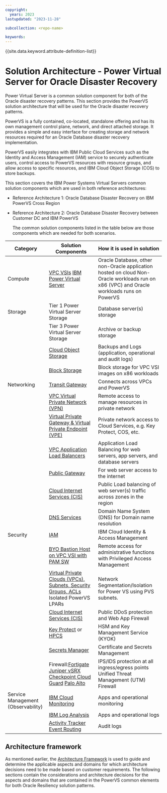 ```yaml
---
copyright:
  years: 2023
lastupdated: "2023-11-28"

subcollection: <repo-name>

keywords:
---
```

{{site.data.keyword.attribute-definition-list}}

# Solution Architecture - Power Virtual Server for Oracle Disaster Recovery

Power Virtual Server is a common solution component for both of the Oracle disaster recovery patterns. This section provides the PowerVS solution architecture that will be used for the Oracle disaster recovery patterns.

PowerVS is a fully contained, co-located, standalone offering and has its own management control plane, network, and direct attached storage. It provides a simple and easy interface for creating storage and network resources required for an Oracle Database disaster recovery implementation.

PowerVS easily integrates with IBM Public Cloud Services such as the Identity and Access Management (IAM) service to securely authenticate users, control access to PowerVS resources with resource groups, and allow access to specific resources, and IBM Cloud Object Storage (COS) to store backups.

This section covers the IBM Power Systems Virtual Servers common solution components which are used in both reference architectures:

- Reference Architecture 1: Oracle Database Disaster Recovery on IBM PowerVS Cross Region
- Reference Architecture 2: Oracle Database Disaster Recovery between Customer DC and IBM PowerVS

  The common solution components listed in the table below are those components which are needed for both scenarios.

| Category                           | Solution Components                                                                                                                                                                                                                                                                                                                                                                                                                                                                                                                  | How it is used in solution                                                                                                               |
| ---------------------------------- | ------------------------------------------------------------------------------------------------------------------------------------------------------------------------------------------------------------------------------------------------------------------------------------------------------------------------------------------------------------------------------------------------------------------------------------------------------------------------------------------------------------------------------------ | ---------------------------------------------------------------------------------------------------------------------------------------- |
| Compute                            | [VPC VSIs](https://cloud.ibm.com/vpc-ext/provision/vs) [IBM Power Virtual Server](https://cloud.ibm.com/docs/power-iaas?topic=power-iaas-getting-started)                                                                                                                                                                                                                                                                                                                                                                                  | Oracle Database, other non-Oracle application hosted on cloud Non-Oracle workloads run on x86 (VPC) and Oracle workloads runs on PowerVS |
| Storage                            | Tier 1 Power Virtual Server Storage                                                                                                                                                                                                                                                                                                                                                                                                                                                                                                  | Database server(s) storage                                                                                                               |
|                                    | Tier 3 Power Virtual Server Storage                                                                                                                                                                                                                                                                                                                                                                                                                                                                                                  | Archive or backup storage                                                                                                                |
|                                    | [Cloud Object Storage](https://cloud.ibm.com/docs/cloud-object-storage?topic=cloud-object-storage-about-cloud-object-storage)                                                                                                                                                                                                                                                                                                                                                                                                           | Backups and Logs (application, operational and audit logs)                                                                               |
|                                    | [Block Storage](https://cloud.ibm.com/docs/vpc?topic=vpc-block-storage-about#vpc-storage-encryption)                                                                                                                                                                                                                                                                                                                                                                                                                                    | Block storage for VPC VSI images on x86 workloads                                                                                        |
| Networking                         | [Transit Gateway](https://cloud.ibm.com/docs/transit-gateway?topic=transit-gateway-about)                                                                                                                                                                                                                                                                                                                                                                                                                                               | Connects across VPCs and PowerVS                                                                                                         |
|                                    | [VPC Virtual Private Network (VPN)](https://cloud.ibm.com/docs/iaas-vpn?topic=iaas-vpn-getting-started)                                                                                                                                                                                                                                                                                                                                                                                                                                 | Remote access to manage resources in private network                                                                                     |
|                                    | [Virtual Private Gateway &amp; Virtual Private Endpoint (VPE)](https://cloud.ibm.com/docs/vpc?topic=vpc-about-vpe)                                                                                                                                                                                                                                                                                                                                                                                                                      | Private network access to Cloud Services, e.g. Key Protect, COS, etc.                                                                    |
|                                    | [VPC Application Load Balancers](https://cloud.ibm.com/docs/vpc?topic=vpc-load-balancers)                                                                                                                                                                                                                                                                                                                                                                                                                                               | Application Load Balancing for web servers, app servers, and database servers                                                            |
|                                    | [Public Gateway](https://cloud.ibm.com/docs/vpc?topic=vpc-about-public-gateways)                                                                                                                                                                                                                                                                                                                                                                                                                                                        | For web server access to the internet                                                                                                    |
|                                    | [Cloud Internet Services (CIS)](https://cloud.ibm.com/docs/cis?topic=cis-getting-started)                                                                                                                                                                                                                                                                                                                                                                                                                                               | Public Load balancing of web server(s) traffic across zones in the region                                                                |
|                                    | [DNS Services](https://cloud.ibm.com/docs/dns-svcs?topic=dns-svcs-about-dns-services)                                                                                                                                                                                                                                                                                                                                                                                                                                                   | Domain Name System (DNS) for Domain name resolution                                                                                      |
| Security                           | [IAM](https://cloud.ibm.com/docs/account?topic=account-cloudaccess)                                                                                                                                                                                                                                                                                                                                                                                                                                                                     | IBM Cloud Identity & Access Management                                                                                                   |
|                                    | [BYO Bastion Host on VPC VSI with PAM SW](https://cloud.ibm.com/docs/framework-financial-services?topic=framework-financial-services-vpc-architecture-connectivity-bastion-tutorial-teleport)                                                                                                                                                                                                                                                                                                                                           | Remote access for administrative functions with Privileged Access Management                                                             |
|                                    | [Virtual Private Clouds (VPCs), Subnets, Security Groups, ACLs](https://cloud.ibm.com/docs/vpc?topic=vpc-getting-started) Isolated PowerVS LPARs                                                                                                                                                                                                                                                                                                                                                                                        | Network Segmentation/Isolation for Power VS using PVS subnets.                                                                           |
|                                    | [Cloud Internet Services (CIS)](https://cloud.ibm.com/docs/cis?topic=cis-getting-started)                                                                                                                                                                                                                                                                                                                                                                                                                                               | Public DDoS protection and Web App Firewall                                                                                              |
|                                    | [Key Protect](https://cloud.ibm.com/docs/key-protect) or [HPCS](https://cloud.ibm.com/docs/hs-crypto?topic=hs-crypto-get-started)                                                                                                                                                                                                                                                                                                                                                                                                          | HSM and Key Management Service (KYOK)                                                                                                    |
|                                    | [Secrets Manager](https://cloud.ibm.com/catalog/services/secrets-manager)                                                                                                                                                                                                                                                                                                                                                                                                                                                               | Certificate and Secrets Management                                                                                                       |
|                                    | Firewall:[Fortigate](https://cloud.ibm.com/catalog/content/ibm-fortigate-AP-HA-terraform-deploy-5dd3e4ba-c94b-43ab-b416-c1c313479cec-global) [Juniper vSRX](https://cloud.ibm.com/catalog/content/juniper-vsrx-catalog-deploy-1.4-dc1e707c-33dd-4321-b2a5-c22dbf0dd0ee-global) [Checkpoint Cloud Guard](https://cloud.ibm.com/catalog/content/checkpoint-iaas-gw-ibm-vpc-1.0.7-9ed8dbde-2931-45f5-a7a7-0c90ce0d2686-global) [Palo Alto](https://cloud.ibm.com/catalog/content/ibmcloud-vmseries-1.9-6470816d-562d-4627-86a5-fe3ad4e94b30-global) | IPS/IDS protection at all ingress/egress points Unified Threat Management (UTM) Firewall                                                 |
| Service Management (Observability) | [IBM Cloud Monitoring](https://cloud.ibm.com/docs/monitoring?topic=monitoring-about-monitor)                                                                                                                                                                                                                                                                                                                                                                                                                                            | Apps and operational monitoring                                                                                                          |
|                                    | [IBM Log Analysis](https://cloud.ibm.com/docs/log-analysis?topic=log-analysis-getting-started)                                                                                                                                                                                                                                                                                                                                                                                                                                          | Apps and operational logs                                                                                                                |
|                                    | [Activity Tracker Event Routing](https://cloud.ibm.com/docs/atracker?topic=atracker-about)                                                                                                                                                                                                                                                                                                                                                                                                                                              | Audit logs                                                                                                                               |

## Architecture framework

As mentioned earlier, the [Architecture Framework](https://cloud.ibm.com/docs/architecture-framework?topic=architecture-framework-intro) is used to guide and determine the applicable aspects and domains for which architecture decisions need to be made based on customer requirements. The following sections contain the considerations and architecture decisions for the aspects and domains that are contained in the PowerVS common elements for both Oracle Resiliency solution patterns.
